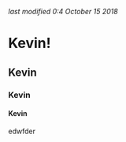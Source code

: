 <i class='last-modified'>last modified 0:4 October 15 2018</i>
# Kevin!
## Kevin
### Kevin
#### Kevin
edwfder
